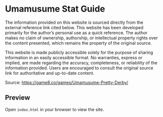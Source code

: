 # Umamusume Stat Guide

The information provided on this website is sourced directly from the external reference link cited below. This website has been developed primarily for the author’s personal use as a quick reference. The author makes no claim of ownership, authorship, or intellectual property rights over the content presented, which remains the property of the original source.

This website is made publicly accessible solely for the purpose of sharing information in an easily accessible format. No warranties, express or implied, are made regarding the accuracy, completeness, or reliability of the information provided. Users are encouraged to consult the original source link for authoritative and up-to-date content.

Source: https://game8.co/games/Umamusume-Pretty-Derby/

## Preview
Open `index.html` in your browser to view the site.